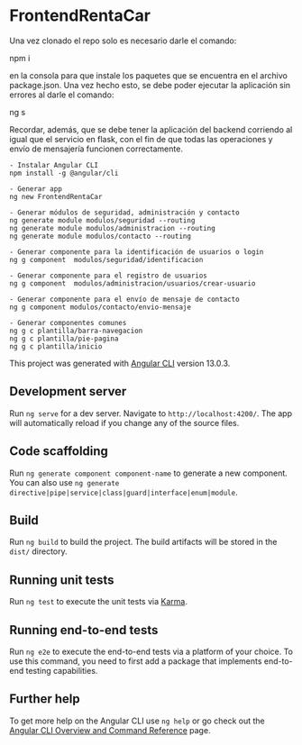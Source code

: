 # FrontendRentaCar

Una vez clonado el repo solo es necesario darle el comando:

npm i

en la consola para que instale los paquetes que se encuentra en el archivo package.json. Una vez hecho esto, se debe poder ejecutar la aplicación sin errores al darle el comando:

ng s

Recordar, además, que se debe tener la aplicación del backend corriendo al igual que el servicio en flask, con el fin de que todas las operaciones y envío de mensajería funcionen correctamente.

```
- Instalar Angular CLI 
npm install -g @angular/cli

- Generar app
ng new FrontendRentaCar

- Generar módulos de seguridad, administración y contacto
ng generate module modulos/seguridad --routing
ng generate module modulos/administracion --routing
ng generate module modulos/contacto --routing

- Generar componente para la identificación de usuarios o login
ng g component  modulos/seguridad/identificacion

- Generar componente para el registro de usuarios
ng g component  modulos/administracion/usuarios/crear-usuario

- Generar componente para el envío de mensaje de contacto
ng g component modulos/contacto/envio-mensaje

- Generar componentes comunes
ng g c plantilla/barra-navegacion
ng g c plantilla/pie-pagina
ng g c plantilla/inicio
```

This project was generated with [Angular CLI](https://github.com/angular/angular-cli) version 13.0.3.

## Development server

Run `ng serve` for a dev server. Navigate to `http://localhost:4200/`. The app will automatically reload if you change any of the source files.

## Code scaffolding

Run `ng generate component component-name` to generate a new component. You can also use `ng generate directive|pipe|service|class|guard|interface|enum|module`.

## Build

Run `ng build` to build the project. The build artifacts will be stored in the `dist/` directory.

## Running unit tests

Run `ng test` to execute the unit tests via [Karma](https://karma-runner.github.io).

## Running end-to-end tests

Run `ng e2e` to execute the end-to-end tests via a platform of your choice. To use this command, you need to first add a package that implements end-to-end testing capabilities.

## Further help

To get more help on the Angular CLI use `ng help` or go check out the [Angular CLI Overview and Command Reference](https://angular.io/cli) page.
